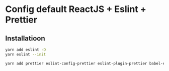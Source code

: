 # Config default ReactJS + Eslint + Prettier

## Installatioon

```bash
yarn add eslint -D
yarn eslint --init

yarn add prettier eslint-config-prettier eslint-plugin-prettier babel-eslint  -D
```
